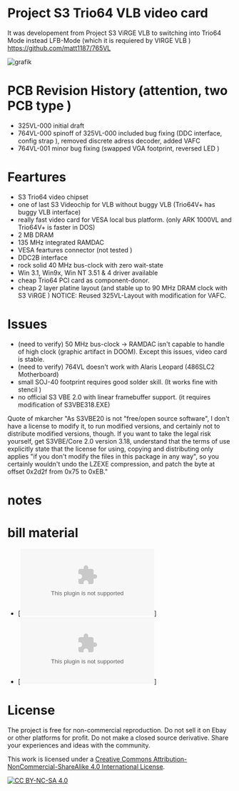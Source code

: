 # Project  S3 Trio64 VLB  video card
It was developement from Project S3 ViRGE VLB   to switching into Trio64 Mode instead  LFB-Mode (which it is requiered by VIRGE VLB )
https://github.com/matt1187/765VL

![grafik](https://github.com/matt1187/764VL/assets/155289528/fb30cfb3-c5dd-4119-bc6e-0a928e994fff)


# PCB Revision History  (attention, two PCB type )
- 325VL-000 initial draft
- 764VL-000 spinoff of 325VL-000 included bug fixing (DDC interface, config strap ), removed discrete adress decoder, added VAFC
- 764VL-001 minor bug fixing (swapped VGA footprint, reversed LED )

# Feartures
- S3 Trio64 video chipset
- one of last S3 Videochip for VLB without buggy VLB (Trio64V+ has buggy VLB interface)
- really fast video card for VESA local bus platform. (only ARK 1000VL and Trio64V+ is faster in DOS)
- 2 MB DRAM
- 135 MHz integrated RAMDAC
- VESA feartures connector (not tested )
- DDC2B interface
- rock solid  40 MHz bus-clock with zero wait-state
- Win 3.1, Win9x, Win NT 3.51 & 4 driver available
- cheap Trio64 PCI card as component-donor.
- cheap 2 layer platine layout (and stable up to 90 MHz DRAM clock with S3 ViRGE ) NOTICE: Reused 325VL-Layout with modification for VAFC.
  
# Issues 
- (need to verify) 50 MHz bus-clock -> RAMDAC isn't capable to handle of high clock (graphic artifact in DOOM). Except this issues,  video card is stable.
- (need to verify) 764VL doesn't work with Alaris Leopard (486SLC2 Motherboard) 
- small SOJ-40 footprint requires good solder skill. (It works fine with stencil )
- no official S3 VBE 2.0  with linear framebuffer support. (it requires modification of S3VBE318.EXE)

Quote of mkarcher "As S3VBE20 is not "free/open source software", I don't have a license to modify it, to run modified versions, and certainly not to distribute modified versions, though. If you want to take the legal risk yourself, get S3VBE/Core 2.0 version 3.18, understand that the terms of use explicitly state that the license for using, copying and distributing only applies "if you don't modify the files in this package in any way", so you certainly wouldn't undo the LZEXE compression, and patch the byte at offset 0x2d2f from 0x75 to 0xEB."

# notes

# bill material

- [![csv-file ](https://github.com/matt1187/764VL/blob/main/Gerber/764VL-001.csv)]
- [![gerber-file ](https://github.com/matt1187/764VL/blob/main/Gerber/764VL-001.zip)]


 # License
The project is free for non-commercial reproduction. Do not sell it on Ebay or other platforms for profit. Do not make a closed source derivative. Share your experiences and ideas with the community.

This work is licensed under a [Creative Commons Attribution-NonCommercial-ShareAlike 4.0 International License][cc-by-nc-sa].

[![CC BY-NC-SA 4.0][cc-by-nc-sa-image]][cc-by-nc-sa]

[cc-by-nc-sa]: http://creativecommons.org/licenses/by-nc-sa/4.0/
[cc-by-nc-sa-image]: https://licensebuttons.net/l/by-nc-sa/4.0/88x31.png

